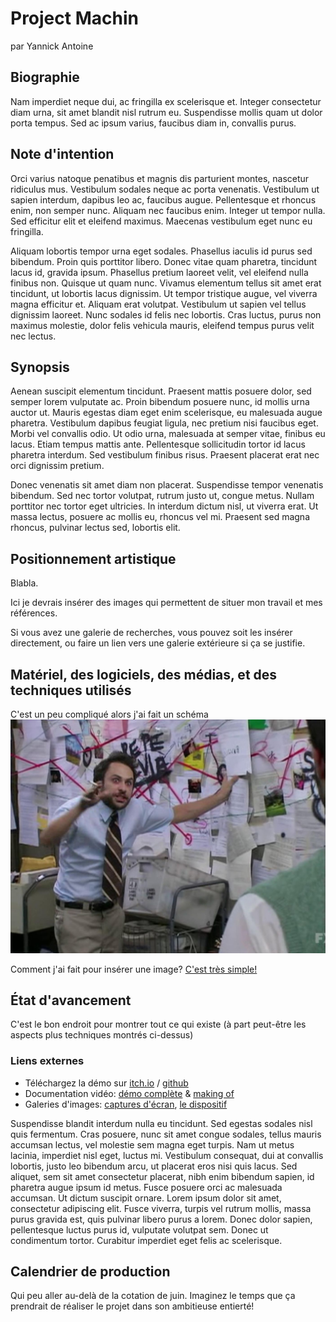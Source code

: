 # Project Machin
par Yannick Antoine

## Biographie
Nam imperdiet neque dui, ac fringilla ex scelerisque et. Integer consectetur diam urna, sit amet blandit nisl rutrum eu. Suspendisse mollis quam ut dolor porta tempus. Sed ac ipsum varius, faucibus diam in, convallis purus.

## Note d'intention
Orci varius natoque penatibus et magnis dis parturient montes, nascetur ridiculus mus. Vestibulum sodales neque ac porta venenatis. Vestibulum ut sapien interdum, dapibus leo ac, faucibus augue. Pellentesque et rhoncus enim, non semper nunc. Aliquam nec faucibus enim. Integer ut tempor nulla. Sed efficitur elit et eleifend maximus. Maecenas vestibulum eget nunc eu fringilla.

Aliquam lobortis tempor urna eget sodales. Phasellus iaculis id purus sed bibendum. Proin quis porttitor libero. Donec vitae quam pharetra, tincidunt lacus id, gravida ipsum. Phasellus pretium laoreet velit, vel eleifend nulla finibus non. Quisque ut quam nunc. Vivamus elementum tellus sit amet erat tincidunt, ut lobortis lacus dignissim. Ut tempor tristique augue, vel viverra magna efficitur et. Aliquam erat volutpat. Vestibulum ut sapien vel tellus dignissim laoreet. Nunc sodales id felis nec lobortis. Cras luctus, purus non maximus molestie, dolor felis vehicula mauris, eleifend tempus purus velit nec lectus.

## Synopsis
Aenean suscipit elementum tincidunt. Praesent mattis posuere dolor, sed semper lorem vulputate ac. Proin bibendum posuere nunc, id mollis urna auctor ut. Mauris egestas diam eget enim scelerisque, eu malesuada augue pharetra. Vestibulum dapibus feugiat ligula, nec pretium nisi faucibus eget. Morbi vel convallis odio. Ut odio urna, malesuada at semper vitae, finibus eu lacus. Etiam tempus mattis ante. Pellentesque sollicitudin tortor id lacus pharetra interdum. Sed vestibulum finibus risus. Praesent placerat erat nec orci dignissim pretium.

Donec venenatis sit amet diam non placerat. Suspendisse tempor venenatis bibendum. Sed nec tortor volutpat, rutrum justo ut, congue metus. Nullam porttitor nec tortor eget ultricies. In interdum dictum nisl, ut viverra erat. Ut massa lectus, posuere ac mollis eu, rhoncus vel mi. Praesent sed magna rhoncus, pulvinar lectus sed, lobortis elit.

## Positionnement artistique
Blabla.

Ici je devrais insérer des images qui permettent de situer mon travail et mes références.

Si vous avez une galerie de recherches, vous pouvez soit les insérer directement, ou faire un lien vers une galerie extérieure si ça se justifie.

## Matériel, des logiciels, des médias, et des techniques utilisés
C'est un peu compliqué alors j'ai fait un schéma
![](img/tech_graphique.jpg)

Comment j'ai fait pour insérer une image? [C'est très simple!](https://github.com/stluc-an/Ephemere-furtif/blob/master/markdown-images.md)

## État d'avancement
C'est le bon endroit pour montrer tout ce qui existe (à part peut-être les aspects plus techniques montrés ci-dessus)

### Liens externes

- Téléchargez la démo sur [itch.io](https://itch.io/) / [github](https://github.com/stluc-an/TestDossier_EphemereFurtif/releases)
- Documentation vidéo: [démo complète](https://vimeo.com/) & [making of](https://vimeo.com/)
- Galeries d'images: [captures d'écran](https://flickr.com/photos/r00s/albums/72157629796898687), [le dispositif](https://imgur.com/gallery/8zRMIOw)

Suspendisse blandit interdum nulla eu tincidunt. Sed egestas sodales nisl quis fermentum. Cras posuere, nunc sit amet congue sodales, tellus mauris accumsan lectus, vel molestie sem magna eget turpis. Nam ut metus lacinia, imperdiet nisl eget, luctus mi. Vestibulum consequat, dui at convallis lobortis, justo leo bibendum arcu, ut placerat eros nisi quis lacus. 
Sed aliquet, sem sit amet consectetur placerat, nibh enim bibendum sapien, id pharetra augue ipsum id metus. Fusce posuere orci ac malesuada accumsan. 
Ut dictum suscipit ornare. Lorem ipsum dolor sit amet, consectetur adipiscing elit. Fusce viverra, turpis vel rutrum mollis, massa purus gravida est, quis pulvinar libero purus a lorem. Donec dolor sapien, pellentesque luctus purus id, vulputate volutpat sem. 
Donec ut condimentum tortor. Curabitur imperdiet eget felis ac scelerisque.

## Calendrier de production

Qui peu aller au-delà de la cotation de juin. Imaginez le temps que ça prendrait de réaliser le projet dans son ambitieuse entierté!